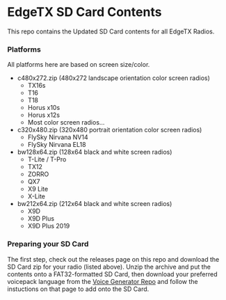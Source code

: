 # EdgeTX SD Card Contents

This repo contains the Updated SD Card contents for all EdgeTX Radios.

### Platforms

All platforms here are based on screen size/color. <br>

- c480x272.zip (480x272 landscape orientation color screen radios)
    - TX16s
    - T16
	- T18
    - Horus x10s
    - Horus x12s
    - Most color screen radios...
- c320x480.zip (320x480 portrait orientation color screen radios)
    - FlySky Nirvana NV14
    - FlySky Nirvana EL18
- bw128x64.zip (128x64 black and white screen radios)
    - T-Lite / T-Pro
    - TX12
    - ZORRO
    - QX7
    - X9 Lite
    - X-Lite
- bw212x64.zip (212x64 black and white screen radios)
    - X9D
    - X9D Plus
    - X9D Plus 2019

### Preparing your SD Card

The first step, check out the releases page on this repo and download the SD Card zip for your radio (listed above). Unzip the archive and put the contents onto a FAT32-formatted SD Card, then download your preferred voicepack language from the [Voice Generator Repo](https://github.com/EdgeTX/edgetx-sdcard-sounds/releases/tag/latest) and follow the instuctions on that page to add onto the SD Card.
